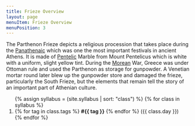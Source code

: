 ```yaml
---
title: Frieze Overview
layout: page
menuItem: Frieze Overview
menuPosition: 3
---
```

The Parthenon Frieze depicts a religious procession that takes place during the [Panathenaic](https://en.wikipedia.org/wiki/Panathenaea) which was one the most important festivals in ancient Athens. It is made of [Pentelic](https://en.wikipedia.org/wiki/Mount_Pentelicus#Pentelic_marble) Marble from Mount Pentelicus which is white with a uniform, slight yellow tint. During the [Morean](https://en.wikipedia.org/wiki/Parthenon#Destruction) War, Greece was under Ottoman rule and used the Parthenon as storage for gunpowder. A Venetian mortar round later blew up the gunpowder store and damaged the frieze, particularly the South Frieze, but the elements that remain tell the story of an important part of Athenian culture.

<ol>
{% assign syllabus = (site.syllabus | sort: "class") %}
{% for class in syllabus %}
  <li>
  	{% for tag in class.tags %}
  		<b>#{{ tag }}</b>
  	{% endfor %}
  	({{ class.day }})</li>
{% endfor %}
</ol>
